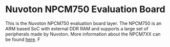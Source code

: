 Nuvoton NPCM750 Evaluation Board
================

This is the Nuvoton NPCM750 evaluation board layer.
The NPCM750 is an ARM based SoC with external DDR RAM and 
supports a large set of peripherals made by Nuvoton. 
More information about the NPCM7XX can be found
[here](http://www.nuvoton.com/hq/products/cloud-computing/ibmc/?__locale=en).
F